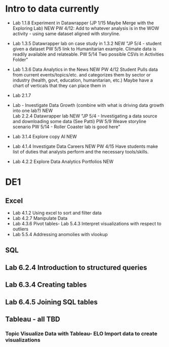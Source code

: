 # Intro to data currently

- Lab 	1.1.8	Experiment in Datawrapper (JP 1/15 Maybe Merge with the Exploring Lab)	NEW			PW 4/12: Add to whatever analysis is in the WOW activity - using same dataset aligned with storyline.

- Lab 	1.3.5	Datawrapper lab on case study in 1.3.2	NEW			"JP 5/4 - student given a dataset  PW 5/5 link to Humanitarian example.  Climate data is readily available and relateable.
PW 5/14  Two possible CSVs in Activities Folder"

- Lab 	1.3.6	Data Analytics in the News	NEW			PW 4/12 Student Pulls data from current events/topics/etc. and categorizes them by sector or industry (health, govt, education, humanitarian, etc.) Maybe have a chart of verticals that they can place them in

- Lab	2.1.7	
- Lab - Investigate Data Growth (combine with what is driving data growth into one lab?)	NEW			
Lab 	2.2.4	Datawrapper lab 	NEW			"JP 5/4 - Investigating a data source and downloading some data  (See Patti)
PW 5/9 Weave storyline scenario
PW 5/14 - Roller Coaster lab is good here"

- Lab 	3.1.4	Explore copy AI	NEW			

- Lab	4.1.4	Investigate Data Careers	NEW			PW 4/15 Have students make list of duties that analysts perform and the necessary tools/skills.

- Lab	4.2.2	Explore Data Analytics Portfolios	NEW			

# DE1

## Excel



- Lab	4.1.2	Using excel to sort and filter data
- Lab	4.2.7	Manipulate Data
- Lab	4.3.6	Pivot tables- Lab	5.4.3	Interpret visualizations with respect to outliers
- Lab	5.5.4	Addressing anomolies with vlookup



## SQL

## Lab	6.2.4	Introduction to structured queries
## Lab	6.3.4	Creating tables
## Lab	6.4.5	Joining SQL tables


## Tableau - all TBD
### Topic Visualize Data with Tableau- ELO	Import data to create visualizations